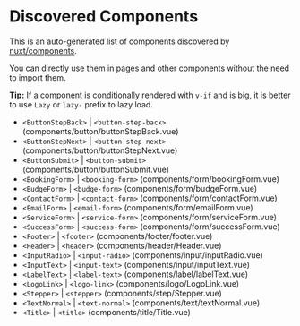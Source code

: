 # Discovered Components

This is an auto-generated list of components discovered by [nuxt/components](https://github.com/nuxt/components).

You can directly use them in pages and other components without the need to import them.

**Tip:** If a component is conditionally rendered with `v-if` and is big, it is better to use `Lazy` or `lazy-` prefix to lazy load.

- `<ButtonStepBack>` | `<button-step-back>` (components/button/buttonStepBack.vue)
- `<ButtonStepNext>` | `<button-step-next>` (components/button/buttonStepNext.vue)
- `<ButtonSubmit>` | `<button-submit>` (components/button/buttonSubmit.vue)
- `<BookingForm>` | `<booking-form>` (components/form/bookingForm.vue)
- `<BudgeForm>` | `<budge-form>` (components/form/budgeForm.vue)
- `<ContactForm>` | `<contact-form>` (components/form/contactForm.vue)
- `<EmailForm>` | `<email-form>` (components/form/emailForm.vue)
- `<ServiceForm>` | `<service-form>` (components/form/serviceForm.vue)
- `<SuccessForm>` | `<success-form>` (components/form/successForm.vue)
- `<Footer>` | `<footer>` (components/footer/footer.vue)
- `<Header>` | `<header>` (components/header/Header.vue)
- `<InputRadio>` | `<input-radio>` (components/input/inputRadio.vue)
- `<InputText>` | `<input-text>` (components/input/inputText.vue)
- `<LabelText>` | `<label-text>` (components/label/labelText.vue)
- `<LogoLink>` | `<logo-link>` (components/logo/LogoLink.vue)
- `<Stepper>` | `<stepper>` (components/step/Stepper.vue)
- `<TextNormal>` | `<text-normal>` (components/text/textNormal.vue)
- `<Title>` | `<title>` (components/title/Title.vue)
